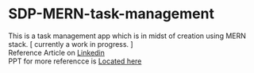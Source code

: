# SDP-MERN-task-management
This is a task management app which is in midst of creation using MERN stack. [ currently a work in progress. ]
<br>Reference Article on [Linkedin](https://www.linkedin.com/pulse/task-management-app-using-mern-sripaada-pendem/)
<br>PPT for more referencce is [Located here](https://1drv.ms/p/s!AsK5yE6HBxETgSOCDHUuDe6fRw3O?e=J2axxM)
